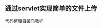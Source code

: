 通过servlet实现简单的文件上传
---
代码整理自[菜鸟教程][1]


  [1]: http://www.runoob.com/servlet/servlet-file-uploading.html
